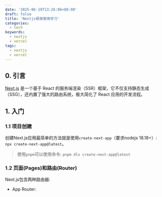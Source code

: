 ```yaml
---
date: '2025-06-19T13:26:06+08:00'
draft: false
title: 'Nextjs框架使用学习'
categories:
  - tech
keywords:
  - nextjs
  - vercel
tags:
  - nextjs
  - vercel
---
```


## 0. 引言

[Next.js](https://nextjs.org/docs) 是一个基于 React 的服务端渲染（SSR）框架，它不仅支持静态生成（SSG），还内置了强大的路由系统，极大简化了 React 应用的开发流程。

## 1. 入门

### 1.1 项目创建

创建Next.js应用最简单的方法就是使用`create-next-app`（要求nodejs 18.18+）: `npx create-next-app@latest`。

> 使用`pnpm`可以使用命令: `pnpm dlx create-next-app@latest`



### 1.2 页面(Pages)和路由(Router)

Next.js包含两种路由器:
- App Router: 
